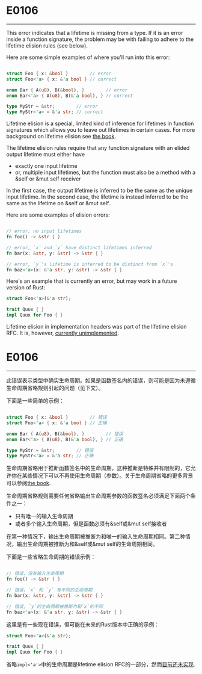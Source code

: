 # E0106

---

This error indicates that a lifetime is missing from a type. If it is an error inside a function signature, the problem may be with failing to adhere to the lifetime elision rules (see below).

Here are some simple examples of where you'll run into this error:

```rust

struct Foo { x: &bool }        // error
struct Foo<'a> { x: &'a bool } // correct

enum Bar { A(u8), B(&bool), }        // error
enum Bar<'a> { A(u8), B(&'a bool), } // correct

type MyStr = &str;        // error
type MyStr<'a> = &'a str; // correct
```

Lifetime elision is a special, limited kind of inference for lifetimes in function signatures which allows you to leave out lifetimes in certain cases. For more background on lifetime elision see [the book](https://doc.rust-lang.org/nightly/book/first-edition/lifetimes.html#lifetime-elision).

The lifetime elision rules require that any function signature with an elided output lifetime must either have

- exactly one input lifetime
- or, multiple input lifetimes, but the function must also be a method with a &self or &mut self receiver

In the first case, the output lifetime is inferred to be the same as the unique input lifetime. In the second case, the lifetime is instead inferred to be the same as the lifetime on &self or &mut self.

Here are some examples of elision errors:

```rust

// error, no input lifetimes
fn foo() -> &str { }

// error, `x` and `y` have distinct lifetimes inferred
fn bar(x: &str, y: &str) -> &str { }

// error, `y`'s lifetime is inferred to be distinct from `x`'s
fn baz<'a>(x: &'a str, y: &str) -> &str { }
```

Here's an example that is currently an error, but may work in a future version of Rust:

```rust
struct Foo<'a>(&'a str);

trait Quux { }
impl Quux for Foo { }
```

Lifetime elision in implementation headers was part of the lifetime elision RFC. It is, however, [currently unimplemented](https://github.com/rust-lang/rust/issues/15872).


# E0106

---

此错误表示类型中确实生命周期。如果是函数签名内的错误，则可能是因为未遵循生命周期省略规则引起的问题（见下文）。

下面是一些简单的示例：


```rust

struct Foo { x: &bool }        // 错误
struct Foo<'a> { x: &'a bool } // 正确

enum Bar { A(u8), B(&bool), }        // 错误
enum Bar<'a> { A(u8), B(&'a bool), } // 正确

type MyStr = &str;        // 错误
type MyStr<'a> = &'a str; // 正确
```

生命周期省略用于推断函数签名中的生命周期，这种推断是特殊并有限制的，它允许你在某些情况下可以不再使用生命周期（参数）。关于生命周期省略的更多背景可以参阅[the book](https://doc.rust-lang.org/nightly/book/first-edition/lifetimes.html#lifetime-elision).

生命周期省略规则需要任何省略输出生命周期参数的函数签名必须满足下面两个条件之一：

- 只有唯一的输入生命周期
- 或者多个输入生命周期，但是函数必须有&self或&mut self接收者

在第一种情况下，输出生命周期被推断为和唯一的输入生命周期相同。第二种情况，输出生命周期被推断为和&self或&mut self的生命周期相同。

下面是一些省略生命周期的错误示例：


```rust

// 错误，没有输入生命周期
fn foo() -> &str { }

// 错误，`x` 和 `y` 有不同的生命周期
fn bar(x: &str, y: &str) -> &str { }

// 错误, `y`的生命周期被推断为和`x`的不同
fn baz<'a>(x: &'a str, y: &str) -> &str { }
```

这里是有一些现在错误，但可能在未来的Rust版本中正确的示例：

```rust
struct Foo<'a>(&'a str);

trait Quux { }
impl Quux for Foo { }
```

省略`impl<'a'>`中的生命周期是lifetime elision RFC的一部分，然而[目前还未实现](https://github.com/rust-lang/rust/issues/15872).